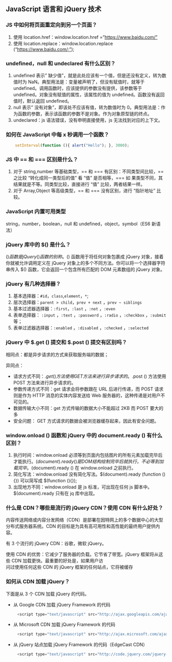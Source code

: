 JavaScript 语言和 jQuery 技术
------------------------

### JS 中如何将页面重定向到另一个页面？

1.  使用 location.href：window.location.href =”https://www.baidu.com/”
2.  使用 location.replace：window.location.replace (“https://www.baidu.com/;”);

### undefined，null 和 undeclared 有什么区别？

1.  undefined 表示” 缺少值”，就是此处应该有一个值，但是还没有定义，转为数值时为 NaN。典型用法是：变量被声明了，但没有赋值时，就等于 undefined。调用函数时，应该提供的参数没有提供，该参数等于 undefined。对象没有赋值的属性，该属性的值为 undefined。函数没有返回值时，默认返回 undefined。
2.  null 表示” 没有对象”，即该处不应该有值，转为数值时为 0。典型用法是：作为函数的参数，表示该函数的参数不是对象。作为对象原型链的终点。
3.  undeclared：js 语法错误，没有申明直接使用，js 无法找到对应的上下文。

### 如何在 JavaScript 中每 x 秒调用一个函数？

```javascript
	setInterval(function (){ alert("Hello"); }, 3000);
```

### JS 中 == 和 === 区别是什么？

1.  对于 string,number 等基础类型，== 和 === 有区别：不同类型间比较，== 之比较 “转化成同一类型后的值” 看 “值” 是否相等，=== 如 果类型不同，其结果就是不等。同类型比较，直接进行 “值” 比较，两者结果一样。
2.  对于 Array,Object 等高级类型，== 和 === 没有区别，进行 “指针地址” 比较。

### JavaScript 内置可用类型

string，number，boolean，null 和 undefined，object，symbol（ES6 新语法）

### jQuery 库中的 $() 是什么？

$() 函数是 jQuery () 函数的别称。$() 函数用于将任何对象包裹成 jQuery 对象，接着你就被允许调用定义在 jQuery 对象上的多个不同方法。你可以将一个选择器字符串传入 $() 函数，它会返回一个包含所有匹配的 DOM 元素数组的 jQuery 对象。

### jQuery 有几种选择器？

1.  基本选择器：`#id`，`class`,`element`，`*`;
2.  层次选择器：`parent > child`，`prev + next` ，`prev ~ siblings`
3.  基本过滤器选择器：`:first`，`:last` ，`:not` ，`:even`
4.  表单选择器： `:input` ，`:text` ，`:password` ，`:radio` ，`:checkbox` ，`:submit` 等；
5.  表单过滤器选择器：`:enabled` ，`:disabled` ，`:checked` ，`:selected`

### jQuery 中 $.get () 提交和 $.post () 提交有区别吗？

相同点：都是异步请求的方式来获取服务端的数据；

异同点：

*   请求方式不同：$.get () 方法使用 GET 方法来进行异步请求的。$.post () 方法使用 POST 方法来进行异步请求的。
*   参数传递方式不同：get 请求会将参数跟在 URL 后进行传递，而 POST 请求则是作为 HTTP 消息的实体内容发送给 Web 服务器的，这种传递是对用户不可见的。
*   数据传输大小不同：get 方式传输的数据大小不能超过 2KB 而 POST 要大的多
*   安全问题： GET 方式请求的数据会被浏览器缓存起来，因此有安全问题。

### window.onload () 函数和 jQuery 中的 document.ready () 有什么区别？

1.  执行时间：window.onload 必须等到页面内包括图片的所有元素加载完毕后才能执行。$(document).ready () 是 DOM 结构绘制完毕后就执行，不必等到加载完毕。$(document).ready () 在 window.onload 之前执行。
2.  简化写法：window.onload 没有简化写法。$(document).ready (function (){}) 可以简写成 $(function (){});
3.  出现地方不同：window.onload 是 js 标准，可出现在任何 js 脚本中。$(document).ready 只有在 jq 库中出现。

### 什么是 CDN？哪些是流行的 jQuery CDN？使用 CDN 有什么好处？

内容传送网络或内容分发网络（CDN）是部署在因特网上的多个数据中心的大型分布式服务器系统。CDN 的目标是为具有高可用性和高性能的最终用户提供内容。

有 3 个流行的 jQuery CDN：谷歌，微软 jQuery。

使用 CDN 的优势：它减少了服务器的负载。它节省了带宽。jQuery 框架将从这些 CDN 加载更快。最重要的好处是，如果用户访  
问过使用任何这些 CDN 的 jQuery 框架的任何站点，它将被缓存

### 如何从 CDN 加载 jQuery？

下面是从 3 个 CDN 加载 jQuery 的代码。

*   从 Google CDN 加载 jQuery Framework 的代码

```javascript
	 <script type="text/javascript" src="http://ajax.googleapis.com/ajax/libs/jquery/1.9.1/jquery.min.js"></script>
```

*   从 Microsoft CDN 加载 jQuery Framework 的代码

```javascript
	 <script type="text/javascript" src="http://ajax.microsoft.com/ajax/jquery/jquery-1.9.1.min.js"> </script>
```

*   从 jQuery 站点加载 jQuery Framework 的代码（EdgeCast CDN）

```javascript
	 <script type="text/javascript" src="http://code.jquery.com/jquery-1.9.1.min.js"></script>
```
